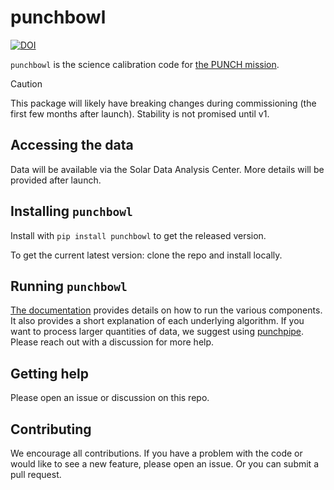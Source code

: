 # punchbowl

[![DOI](https://zenodo.org/badge/DOI/10.5281/zenodo.14029123.svg)](https://doi.org/10.5281/zenodo.14029123)

`punchbowl` is the science calibration code for [the PUNCH mission](https://punch.space.swri.edu/).

> [!CAUTION]
> This package will likely have breaking changes during commissioning (the first few months after launch).
> Stability is not promised until v1.

## Accessing the data

Data will be available via the Solar Data Analysis Center. More details will be provided after launch.

## Installing `punchbowl`

Install with `pip install punchbowl` to get the released version.

To get the current latest version: clone the repo and install locally.

## Running `punchbowl`

[The documentation](https://punchbowl.readthedocs.io/en/latest/index.html) provides details on how to run the various components.
It also provides a short explanation of each underlying algorithm.
If you want to process larger quantities of data, we suggest using [punchpipe](https://github.com/punch-mission/punchpipe).
Please reach out with a discussion for more help.

## Getting help

Please open an issue or discussion on this repo.

## Contributing

We encourage all contributions.
If you have a problem with the code or would like to see a new feature, please open an issue.
Or you can submit a pull request.

